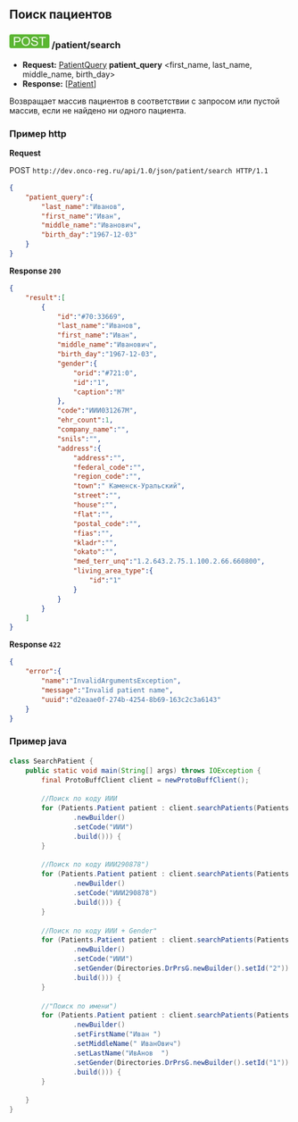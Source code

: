 ## Поиск пациентов

### ![POST](../../../img/post.png) /patient/search
* **Request:** [PatientQuery](../../../types/types.md#com.siams.med.api.PatientQuery) **patient_query** <first_name, last_name, middle_name, birth_day>
* **Response:** [[Patient](../../../types/types.md#com.siams.med.api.Patient)]

Возвращает массив пациентов в соответствии с запросом или пустой массив, если не найдено ни одного пациента. 


### Пример http

**Request**

POST `http://dev.onco-reg.ru/api/1.0/json/patient/search HTTP/1.1`
```json
{
    "patient_query":{
        "last_name":"Иванов",
        "first_name":"Иван",
        "middle_name":"Иванович",
        "birth_day":"1967-12-03"
    }
}
```

**Response `200`**
```json
{
    "result":[
        {
            "id":"#70:33669",
            "last_name":"Иванов",
            "first_name":"Иван",
            "middle_name":"Иванович",
            "birth_day":"1967-12-03",
            "gender":{
                "orid":"#721:0",
                "id":"1",
                "caption":"М"
            },
            "code":"ИИИ031267М",
            "ehr_count":1,
            "company_name":"",
            "snils":"",
            "address":{
                "address":"",
                "federal_code":"",
                "region_code":"",
                "town":" Каменск-Уральский",
                "street":"",
                "house":"",
                "flat":"",
                "postal_code":"",
                "fias":"",
                "kladr":"",
                "okato":"",
                "med_terr_unq":"1.2.643.2.75.1.100.2.66.660800",
                "living_area_type":{
                    "id":"1"
                }
            }
        }
    ]
}
```

**Response `422`**
```json
{
    "error":{
        "name":"InvalidArgumentsException",
        "message":"Invalid patient name",
        "uuid":"d2eaae0f-274b-4254-8b69-163c2c3a6143"
    }
}
```

### Пример java

```java
class SearchPatient {
    public static void main(String[] args) throws IOException {
        final ProtoBuffClient client = newProtoBuffClient();

        //Поиск по коду ИИИ
        for (Patients.Patient patient : client.searchPatients(Patients.PatientQuery
                .newBuilder()
                .setCode("ИИИ")
                .build())) {
        }

        //Поиск по коду ИИИ290878")
        for (Patients.Patient patient : client.searchPatients(Patients.PatientQuery
                .newBuilder()
                .setCode("ИИИ290878")
                .build())) {
        }

        //Поиск по коду ИИИ + Gender"
        for (Patients.Patient patient : client.searchPatients(Patients.PatientQuery
                .newBuilder()
                .setCode("ИИИ")
                .setGender(Directories.DrPrsG.newBuilder().setId("2"))
                .build())) {
        }

        //"Поиск по имени")
        for (Patients.Patient patient : client.searchPatients(Patients.PatientQuery
                .newBuilder()
                .setFirstName("Иван ")
                .setMiddleName(" ИванОвич")
                .setLastName("ИвАнов  ")
                .setGender(Directories.DrPrsG.newBuilder().setId("1"))
                .build())) {
        }

    }
}
```
